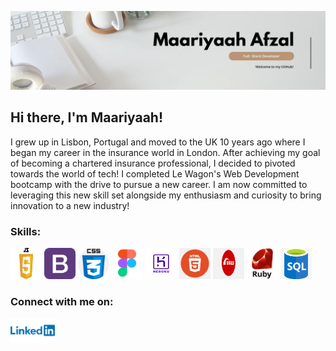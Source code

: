 ![Banner](MaariyaahBanner2.jpg)

<div class= "container justify-content-center">

## Hi there, I'm Maariyaah!
    
I grew up in Lisbon, Portugal and moved to the UK 10 years ago where I  began my career in the insurance world in        London. After achieving my goal of becoming a chartered insurance professional, I decided to pivoted towards the         world of tech! I  completed Le Wagon's Web Development bootcamp with the drive to pursue a new career. I am now          committed to leveraging this new skill set alongside my enthusiasm and curiosity to bring innovation to a new            industry!
    
### Skills:
<div class="image-container">

<img src='https://github.com/Maariyaah/Maariyaah/blob/main/JavaScript-Logo.png' alt='js' height='50' width='50'>
      
<img src='https://github.com/Maariyaah/Maariyaah/blob/main/bootstrap.png' alt='bootstrap' height='50' width='50'>
        
<img src='https://github.com/Maariyaah/Maariyaah/blob/main/css.png' alt='css' height='50' width='50'>
      
<img src='https://github.com/Maariyaah/Maariyaah/blob/main/figma.webp' alt='figma' height='50' width='50'> 
      
<img src='https://github.com/Maariyaah/Maariyaah/blob/main/heroku.png' alt='heroku' height='50' width='50'>
      
<img src='https://github.com/Maariyaah/Maariyaah/blob/main/html.png' alt='html' height='50' width='50'>
      
<img src='https://github.com/Maariyaah/Maariyaah/blob/main/rails.png' alt='rails' height='50' width='50'>
      
<img src='https://github.com/Maariyaah/Maariyaah/blob/main/ruby.jpeg' alt='ruby' height='50' width='50'> 
      
<img src='https://github.com/Maariyaah/Maariyaah/blob/main/sql.png' alt='sql' height='50' width='50'> 
    
</div>
    
### Connect with me on: 
    
[<img src='https://github.com/Maariyaah/Maariyaah/blob/main/linkedin.png' alt='linkedin' height='40'>](https://www.linkedin.com/in/maariyaah-afzal//) 
    
</div>
